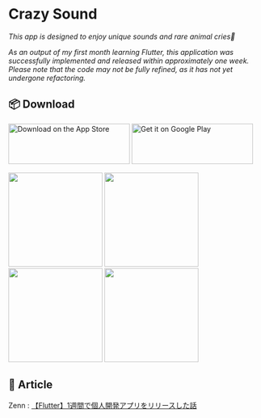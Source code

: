 # Crazy Sound
*This app is designed to enjoy unique sounds and rare animal cries🐶*

*As an output of my first month learning Flutter, this application was successfully implemented and released within approximately one week. Please note that the code may not be fully refined, as it has not yet undergone refactoring.*
<br>

## 📦 Download
<a href='https://apps.apple.com/jp/app/crazy-sound/id6462979201?l=en-US'><img alt='Download on the App Store' src='https://github.com/mnengineer/roadmap/assets/126535934/823b92be-2ecf-4aad-868d-ae63c7f04d72' height=80 width=240/></a>
<a href='https://play.google.com/store/apps/details?id=com.masashi.crazy_sound'><img alt='Get it on Google Play' src='https://github.com/mnengineer/roadmap/assets/126535934/37b9741d-411c-449b-be5a-e1343beacf6d' height=80 width=240/></a>

<img src="https://github.com/mnengineer/crazy_sound/assets/126535934/58655bcf-e046-42c0-bdff-64760d90e078" width="186">  <img src="https://github.com/mnengineer/crazy_sound/assets/126535934/79cc0ea2-69aa-479a-8fc8-dfe14f1690a0" width="186">  <img src="https://github.com/mnengineer/crazy_sound/assets/126535934/4301cad0-98ed-40e0-b064-b1a106686003" width="186">  <img src="https://github.com/mnengineer/crazy_sound/assets/126535934/55bd1a3a-a085-4d74-adbf-ddd57014309e" width="186">

## 📝 Article
Zenn : [【Flutter】1週間で個人開発アプリをリリースした話](https://zenn.dev/masashiii/articles/85ad36db7f7eeb)

